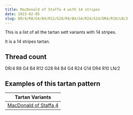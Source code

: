 ```yaml
---
title: MacDonald of Staffa 4 with 14 stripes
date: 2023-02-05
slug: DR/4/R8/G4/B4/R12/G28/R4/B4/G4/R24/G14/DR4/R10/LN/2
---
```

This is a list of all the tartan sett variants with 14 stripes.

It is a 14 stripes tartan.


## Thread count
DR/4 R8 G4 B4 R12 G28 R4 B4 G4 R24 G14 DR4 R10 LN/2

## Examples of this tartan pattern

| Tartan Variants |
|---------------|
| [MacDonald of Staffa 4](/variants/dr/4/r8/g4/b4/r12/g28/r4/b4/g4/r24/g14/dr4/r10/ln/2-b304080-dr800000-g008000-lne0e0e0-rc00000)||
